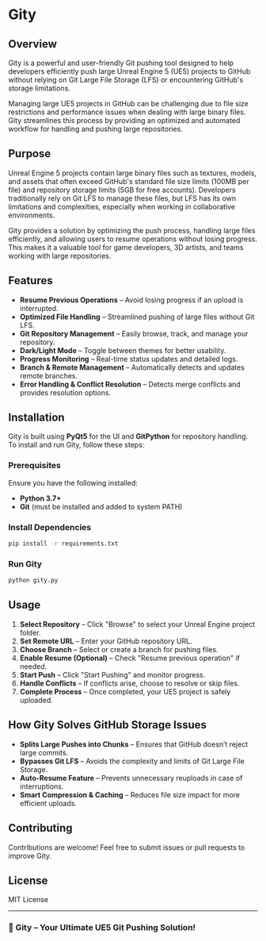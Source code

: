 # Gity

## Overview
Gity is a powerful and user-friendly Git pushing tool designed to help developers efficiently push large Unreal Engine 5 (UE5) projects to GitHub without relying on Git Large File Storage (LFS) or encountering GitHub's storage limitations.

Managing large UE5 projects in GitHub can be challenging due to file size restrictions and performance issues when dealing with large binary files. Gity streamlines this process by providing an optimized and automated workflow for handling and pushing large repositories.

## Purpose
Unreal Engine 5 projects contain large binary files such as textures, models, and assets that often exceed GitHub's standard file size limits (100MB per file) and repository storage limits (5GB for free accounts). Developers traditionally rely on Git LFS to manage these files, but LFS has its own limitations and complexities, especially when working in collaborative environments.

Gity provides a solution by optimizing the push process, handling large files efficiently, and allowing users to resume operations without losing progress. This makes it a valuable tool for game developers, 3D artists, and teams working with large repositories.

## Features
- **Resume Previous Operations** – Avoid losing progress if an upload is interrupted.
- **Optimized File Handling** – Streamlined pushing of large files without Git LFS.
- **Git Repository Management** – Easily browse, track, and manage your repository.
- **Dark/Light Mode** – Toggle between themes for better usability.
- **Progress Monitoring** – Real-time status updates and detailed logs.
- **Branch & Remote Management** – Automatically detects and updates remote branches.
- **Error Handling & Conflict Resolution** – Detects merge conflicts and provides resolution options.

## Installation
Gity is built using **PyQt5** for the UI and **GitPython** for repository handling. To install and run Gity, follow these steps:

### Prerequisites
Ensure you have the following installed:
- **Python 3.7+**
- **Git** (must be installed and added to system PATH)

### Install Dependencies
```bash
pip install -r requirements.txt
```

### Run Gity
```bash
python gity.py
```

## Usage
1. **Select Repository** – Click "Browse" to select your Unreal Engine project folder.
2. **Set Remote URL** – Enter your GitHub repository URL.
3. **Choose Branch** – Select or create a branch for pushing files.
4. **Enable Resume (Optional)** – Check "Resume previous operation" if needed.
5. **Start Push** – Click "Start Pushing" and monitor progress.
6. **Handle Conflicts** – If conflicts arise, choose to resolve or skip files.
7. **Complete Process** – Once completed, your UE5 project is safely uploaded.

## How Gity Solves GitHub Storage Issues
- **Splits Large Pushes into Chunks** – Ensures that GitHub doesn’t reject large commits.
- **Bypasses Git LFS** – Avoids the complexity and limits of Git Large File Storage.
- **Auto-Resume Feature** – Prevents unnecessary reuploads in case of interruptions.
- **Smart Compression & Caching** – Reduces file size impact for more efficient uploads.

## Contributing
Contributions are welcome! Feel free to submit issues or pull requests to improve Gity.

## License
MIT License

---
### 🚀 Gity – Your Ultimate UE5 Git Pushing Solution!

